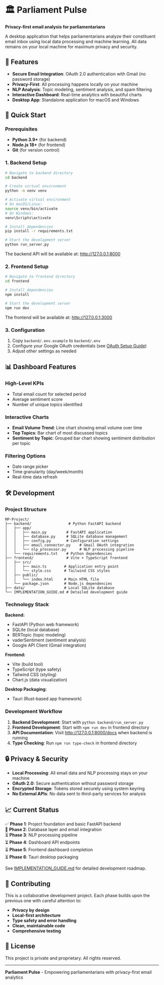 # 🏛️ Parliament Pulse

**Privacy-first email analysis for parliamentarians**

A desktop application that helps parliamentarians analyze their constituent email inbox using local data processing and machine learning. All data remains on your local machine for maximum privacy and security.

## 🎯 Features

- **Secure Email Integration**: OAuth 2.0 authentication with Gmail (no password storage)
- **Privacy-First**: All processing happens locally on your machine
- **NLP Analysis**: Topic modeling, sentiment analysis, and spam filtering
- **Interactive Dashboard**: Real-time analytics with beautiful charts
- **Desktop App**: Standalone application for macOS and Windows

## 🚀 Quick Start

### Prerequisites

- **Python 3.9+** (for backend)
- **Node.js 18+** (for frontend)
- **Git** (for version control)

### 1. Backend Setup

```bash
# Navigate to backend directory
cd backend

# Create virtual environment
python -m venv venv

# Activate virtual environment
# On macOS/Linux:
source venv/bin/activate
# On Windows:
venv\Scripts\activate

# Install dependencies
pip install -r requirements.txt

# Start the development server
python run_server.py
```

The backend API will be available at: http://127.0.0.1:8000

### 2. Frontend Setup

```bash
# Navigate to frontend directory
cd frontend

# Install dependencies
npm install

# Start the development server
npm run dev
```

The frontend will be available at: http://127.0.0.1:3000

### 3. Configuration

1. Copy `backend/.env.example` to `backend/.env`
2. Configure your Google OAuth credentials (see [OAuth Setup Guide](IMPLEMENTATION_GUIDE.md#step-31-gmail-oauth-setup))
3. Adjust other settings as needed

## 📊 Dashboard Features

### High-Level KPIs
- Total email count for selected period
- Average sentiment score
- Number of unique topics identified

### Interactive Charts
- **Email Volume Trend**: Line chart showing email volume over time
- **Top Topics**: Bar chart of most discussed topics
- **Sentiment by Topic**: Grouped bar chart showing sentiment distribution per topic

### Filtering Options
- Date range picker
- Time granularity (day/week/month)
- Real-time data refresh

## 🛠️ Development

### Project Structure

```
MP-Project/
├── backend/                 # Python FastAPI backend
│   ├── app/
│   │   ├── main.py         # FastAPI application
│   │   ├── database.py     # SQLite database management
│   │   ├── config.py       # Configuration settings
│   │   ├── email_connector.py    # Gmail OAuth integration
│   │   └── nlp_processor.py      # NLP processing pipeline
│   └── requirements.txt    # Python dependencies
├── frontend/               # Vite + TypeScript frontend
│   ├── src/
│   │   ├── main.ts        # Application entry point
│   │   └── style.css      # Tailwind CSS styles
│   ├── public/
│   │   └── index.html     # Main HTML file
│   └── package.json       # Node.js dependencies
├── data/                  # Local SQLite database
└── IMPLEMENTATION_GUIDE.md # Detailed development guide
```

### Technology Stack

**Backend:**
- FastAPI (Python web framework)
- SQLite (local database)
- BERTopic (topic modeling)
- vaderSentiment (sentiment analysis)
- Google API Client (Gmail integration)

**Frontend:**
- Vite (build tool)
- TypeScript (type safety)
- Tailwind CSS (styling)
- Chart.js (data visualization)

**Desktop Packaging:**
- Tauri (Rust-based app framework)

### Development Workflow

1. **Backend Development**: Start with `python backend/run_server.py`
2. **Frontend Development**: Start with `npm run dev` in frontend directory
3. **API Documentation**: Visit http://127.0.0.1:8000/docs when backend is running
4. **Type Checking**: Run `npm run type-check` in frontend directory

## 🔒 Privacy & Security

- **Local Processing**: All email data and NLP processing stays on your machine
- **OAuth 2.0**: Secure authentication without password storage
- **Encrypted Storage**: Tokens stored securely using system keyring
- **No External APIs**: No data sent to third-party services for analysis

## 📈 Current Status

✅ **Phase 1**: Project foundation and basic FastAPI backend  
🚧 **Phase 2**: Database layer and email integration  
⏳ **Phase 3**: NLP processing pipeline  
⏳ **Phase 4**: Dashboard API endpoints  
⏳ **Phase 5**: Frontend dashboard completion  
⏳ **Phase 6**: Tauri desktop packaging  

See [IMPLEMENTATION_GUIDE.md](IMPLEMENTATION_GUIDE.md) for detailed development roadmap.

## 🤝 Contributing

This is a collaborative development project. Each phase builds upon the previous one with careful attention to:

- **Privacy by design**
- **Local-first architecture**
- **Type safety and error handling**
- **Clean, maintainable code**
- **Comprehensive testing**

## 📄 License

This project is private and proprietary. All rights reserved.

---

**Parliament Pulse** - Empowering parliamentarians with privacy-first email analytics

